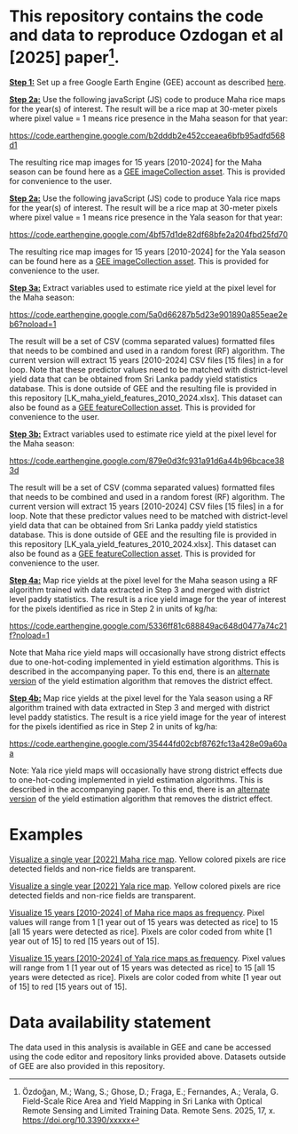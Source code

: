 # This repository contains the code and data to reproduce Ozdogan et al [2025] paper[^1].

**<ins>Step 1:</ins>** Set up a free Google Earth Engine (GEE) account as described [here](https://courses.spatialthoughts.com/gee-sign-up.html).

**<ins>Step 2a:</ins>** Use the following javaScript (JS) code to produce Maha rice maps for the year(s) of interest.  The result will be a rice map at 30-meter pixels where pixel value = 1 means rice presence in the Maha season for that year:

https://code.earthengine.google.com/b2dddb2e452cceaea6bfb95adfd568d1

The resulting rice map images for 15 years [2010-2024] for the Maha season can be found here as a [GEE imageCollection asset](https://code.earthengine.google.com/?asset=projects/ee-ozdogan05/assets/srilanka/LK_maha_rice_v3). This is provided for convenience to the user.

**<ins>Step 2a:</ins>** Use the following javaScript (JS) code to produce Yala rice maps for the year(s) of interest. The result will be a rice map at 30-meter pixels where pixel value = 1 means rice presence in the Yala season for that year:

https://code.earthengine.google.com/4bf57d1de82df68bfe2a204fbd25fd70

The resulting rice map images for 15 years [2010-2024] for the Yala season can be found here as a [GEE imageCollection asset](https://code.earthengine.google.com/?asset=projects/ee-ozdogan05/assets/srilanka/LK_yala_rice_v3). This is provided for convenience to the user.

**<ins>Step 3a:</ins>** Extract variables used to estimate rice yield at the pixel level for the Maha season:

https://code.earthengine.google.com/5a0d66287b5d23e901890a855eae2eb6?noload=1

The result will be a set of CSV (comma separated values) formatted files that needs to be combined and used in a random forest (RF) algorithm. The current version will extract 15 years [2010-2024] CSV files [15 files] in a for loop. Note that these predictor values need to be matched with district-level yield data that can be obtained from Sri Lanka paddy yield statistics database. This is done outside of GEE and the resulting file is provided in this repository [LK_maha_yield_features_2010_2024.xlsx]. This dataset can also be found as a [GEE featureCollection asset](https://code.earthengine.google.com/?asset=projects/ee-ozdogan05/assets/srilanka/LK_maha_yield_features_2010_2024). This is provided for convenience to the user.

**<ins>Step 3b:</ins>** Extract variables used to estimate rice yield at the pixel level for the Maha season:

https://code.earthengine.google.com/879e0d3fc931a91d6a44b96bcace383d

The result will be a set of CSV (comma separated values) formatted files that needs to be combined and used in a random forest (RF) algorithm. The current version will extract 15 years [2010-2024] CSV files [15 files] in a for loop. Note that these predictor values need to be matched with district-level yield data that can be obtained from Sri Lanka paddy yield statistics database. This is done outside of GEE and the resulting file is provided in this repository [LK_yala_yield_features_2010_2024.xlsx]. This dataset can also be found as a [GEE featureCollection asset](https://code.earthengine.google.com/?asset=projects/ee-ozdogan05/assets/srilanka/LK_yala_yield_features_2010_2024). This is provided for convenience to the user.

**<ins>Step 4a:</ins>** Map rice yields at the pixel level for the Maha season using a RF algorithm trained with data extracted in Step 3 and merged with district level paddy statistics. The result is a rice yield image for the year of interest for the pixels identified as rice in Step 2 in units of kg/ha:

https://code.earthengine.google.com/5336ff81c688849ac648d0477a74c21f?noload=1

Note that Maha rice yield maps will occasionally have strong district effects due to one-hot-coding implemented in yield estimation algorithms. This is described in the accompanying paper.  To this end, there is an [alternate version](https://code.earthengine.google.com/e97d1a47f559e68d6862f4f2365ec8bd?noload=1) of the yield estimation algorithm that removes the district effect.

**<ins>Step 4b:</ins>** Map rice yields at the pixel level for the Yala season using a RF algorithm trained with data extracted in Step 3 and merged with district level paddy statistics. The result is a rice yield image for the year of interest for the pixels identified as rice in Step 2 in units of kg/ha:

https://code.earthengine.google.com/35444fd02cbf8762fc13a428e09a60aa

Note: Yala rice yield maps will occasionally have strong district effects due to one-hot-coding implemented in yield estimation algorithms. This is described in the accompanying paper.  To this end, there is an [alternate version](https://code.earthengine.google.com/f027e525b93163dac818dddcdfdd9389) of the yield estimation algorithm that removes the district effect.

# Examples

[Visualize a single year [2022] Maha rice map](https://code.earthengine.google.com/c0f8a5f93ec24b8bc878a69463226fa8).  Yellow colored pixels are rice detected fields and non-rice fields are transparent. 

[Visualize a single year [2022] Yala rice map](https://code.earthengine.google.com/e44ae9ee06764a8beb8a8d0058825fb1).  Yellow colored pixels are rice detected fields and non-rice fields are transparent. 

[Visualize 15 years [2010-2024] of Maha rice maps as frequency](https://code.earthengine.google.com/f55b935cda2568b65201eb02b7cd4764). Pixel values will range from 1 [1 year out of 15 years was detected as rice] to 15 [all 15 years were detected as rice]. Pixels are color coded from white [1 year out of 15] to red [15 years out of 15].

[Visualize 15 years [2010-2024] of Yala rice maps as frequency](https://code.earthengine.google.com/3dd90fb99c5304b91610e4c6059fab43). Pixel values will range from 1 [1 year out of 15 years was detected as rice] to 15 [all 15 years were detected as rice]. Pixels are color coded from white [1 year out of 15] to red [15 years out of 15].

# Data availability statement

The data used in this analysis is available in GEE and cane be accessed using the code editor and repository links provided above. Datasets outside of GEE are also provided in this repository.



[^1]: Özdoğan, M.; Wang, S.; Ghose, D.; Fraga, E.; Fernandes, A.; Verala, G. Field-Scale Rice Area and Yield Mapping in Sri Lanka with Optical Remote Sensing and Limited Training Data. Remote Sens. 2025, 17, x. https://doi.org/10.3390/xxxxx








